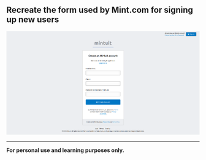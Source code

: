 ## Recreate the form used by Mint.com for signing up new users

![Preview](preview.png)

---

<strong>For personal use and learning purposes only.</strong>

